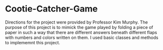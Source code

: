 # Cootie-Catcher-Game
Directions for the project were provided by Professor Kim Murphy.
The purpose of this project is to mimick the game played by folding
a piece of paper in such a way that there are different answers beneath different
flaps with numbers and colors written on them.
I used basic classes and methods to implememnt this project.
